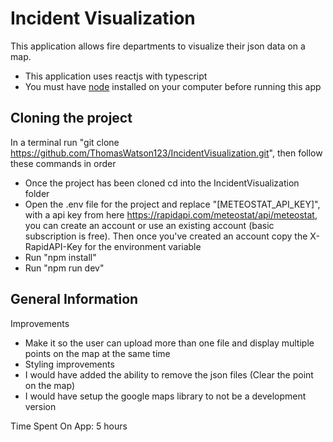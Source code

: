# Incident Visualization

This application allows fire departments to visualize their json data on a map.
- This application uses reactjs with typescript
- You must have [node](https://nodejs.org/en/download) installed on your computer before running this app 

## Cloning the project

In a terminal run "git clone https://github.com/ThomasWatson123/IncidentVisualization.git", then follow these commands in order
- Once the project has been cloned cd into the IncidentVisualization folder
- Open the .env file for the project and replace "\[METEOSTAT_API_KEY\]", with a api key from here https://rapidapi.com/meteostat/api/meteostat, you can create an account or use an existing account (basic subscription is free). Then once you've created an account copy the X-RapidAPI-Key for the environment variable
- Run "npm install"
- Run "npm run dev"

## General Information

Improvements
- Make it so the user can upload more than one file and display multiple points on the map at the same time
- Styling improvements
- I would have added the ability to remove the json files (Clear the point on the map)
- I would have setup the google maps library to not be a development version

Time Spent On App: 5 hours
